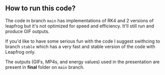 ## How to run this code?

The code in branch `main` has implementations of RK4 and 2 versions of leapfrog
but it's not optimized for speed and efficiency. It'll still run and produce GIF outputs.

If you'd like to have some serious fun with the code I suggest swithcing to branch `stable` which has a very fast and stable
version of the code with Leapfrog only.

The outputs (GIFs, MP4s, and energy values) used in the presentation are present in **final** folder on `main` branch.